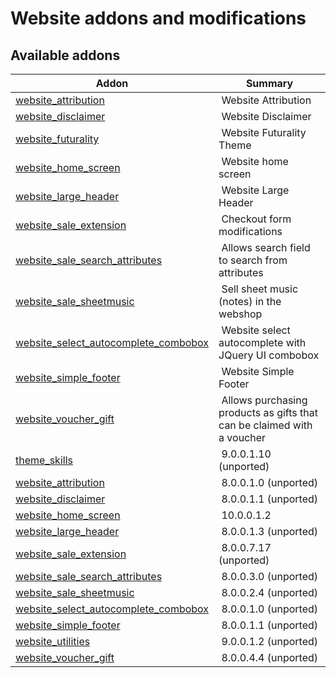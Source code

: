 Website addons and modifications
================================

[//]: # (addons)

Available addons
----------------
**Addon** | **Summary**
--- | ---
[website_attribution](website_attribution/) | Website Attribution
[website_disclaimer](website_disclaimer/) | Website Disclaimer
[website_futurality](website_futurality/) | Website Futurality Theme
[website_home_screen](website_home_screen/) | Website home screen
[website_large_header](website_large_header/) | Website Large Header
[website_sale_extension](website_sale_extension/) | Checkout form modifications
[website_sale_search_attributes](website_sale_search_attributes/) | Allows search field to search from attributes
[website_sale_sheetmusic](website_sale_sheetmusic/) | Sell sheet music (notes) in the webshop
[website_select_autocomplete_combobox](website_select_autocomplete_combobox/) | Website select autocomplete with JQuery UI combobox
[website_simple_footer](website_simple_footer/) | Website Simple Footer
[website_voucher_gift](website_voucher_gift/) | Allows purchasing products as gifts that can be claimed with a voucher
[theme_skills](theme_skills/) | 9.0.0.1.10 (unported) | Themes for the Skills product
[website_attribution](website_attribution/) | 8.0.0.1.0 (unported) | Website Attribution
[website_disclaimer](website_disclaimer/) | 8.0.0.1.1 (unported) | Website Disclaimer
[website_home_screen](website_home_screen/) | 10.0.0.1.2 | Website home screen
[website_large_header](website_large_header/) | 8.0.0.1.3 (unported) | Website Large Header
[website_sale_extension](website_sale_extension/) | 8.0.0.7.17 (unported) | Checkout form modifications
[website_sale_search_attributes](website_sale_search_attributes/) | 8.0.0.3.0 (unported) | Allows search field to search from attributes
[website_sale_sheetmusic](website_sale_sheetmusic/) | 8.0.0.2.4 (unported) | Sell sheet music (notes) in the webshop
[website_select_autocomplete_combobox](website_select_autocomplete_combobox/) | 8.0.0.1.0 (unported) | Website select autocomplete with JQuery UI combobox
[website_simple_footer](website_simple_footer/) | 8.0.0.1.1 (unported) | Website Simple Footer
[website_utilities](website_utilities/) | 9.0.0.1.2 (unported) | Useful website utilities
[website_voucher_gift](website_voucher_gift/) | 8.0.0.4.4 (unported) | Allows purchasing products as gifts that can be claimed with a voucher
